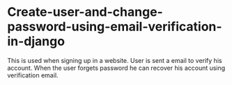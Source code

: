 # Create-user-and-change-password-using-email-verification-in-django
This is used when signing up in a website. User is sent a email to verify his account. When the user forgets password he can recover his account using verification email.
